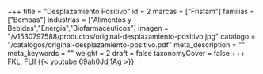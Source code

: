 +++
title = "Desplazamiento Positivo"
id = 2
marcas = ["Fristam"]
familias = ["Bombas"]
industrias = ["Alimentos y Bebidas","Energía","Biofarmacéuticos"]
imagen = "/v1530797588/productos/original-desplazamiento-positivo.jpg"
catalogo = "/catalogos/original-desplazamiento-positivo.pdf"
meta_description = ""
meta_keywords = ""
weight = 2
draft = false
taxonomyCover = false
+++
FKL, FLII
{{< youtube 69ah0Jdj1Ag >}}